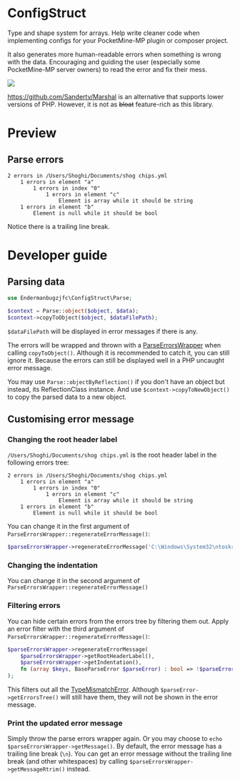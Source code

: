# ConfigStruct

Type and shape system for arrays. Help write cleaner code when implementing configs for your PocketMine-MP plugin or
composer project.

It also generates more human-readable errors when something is wrong with the data. Encouraging and guiding the user (especially some PocketMine-MP server owners) to read the error and fix their mess.


![](https://i.imgflip.com/67yyc9.jpg)

https://github.com/Sandertv/Marshal is an alternative that supports lower versions of PHP. However, it is not as ~~bloat~~ feature-rich as this library.
# Preview
## Parse errors
```
2 errors in /Users/Shoghi/Documents/shog chips.yml
    1 errors in element "a"
        1 errors in index "0"
            1 errors in element "c"
                Element is array while it should be string
    1 errors in element "b"
        Element is null while it should be bool

 ```
 Notice there is a trailing line break.
<!-- TODO: In an uncaught PHP error message and PocketMine-MP server log. -->
# Developer guide
## Parsing data
```php
use Endermanbugzjfc\ConfigStruct\Parse;
```
```php
$context = Parse::object($object, $data);
$context->copyToObject($object, $dataFilePath);
```
`$dataFilePath` will be displayed in error messages if there is any.

The errors will be wrapped and thrown with a [ParseErrorsWrapper](https://github.com/Endermanbugzjfc/ConfigStruct/blob/master/ConfigStruct/src/Endermanbugzjfc/ConfigStruct/ParseErrorsWrapper.php) when calling `copyToObject()`. Although it is recommended to catch it, you can still ignore it. Because the errors can still be displayed well in a PHP uncaught error message.

You may use `Parse::objectByReflection()` if you don't have an object but instead, its ReflectionClass instance. And use `$context->copyToNewObject()` to copy the parsed data to a new object.
## Customising error message
### Changing the root header label
`/Users/Shoghi/Documents/shog chips.yml` is the root header label in the following errors tree:
```
2 errors in /Users/Shoghi/Documents/shog chips.yml
    1 errors in element "a"
        1 errors in index "0"
            1 errors in element "c"
                Element is array while it should be string
    1 errors in element "b"
        Element is null while it should be bool
 ```
 You can change it in the first argument of `ParseErrorsWrapper::regenerateErrorMessage()`:
```php
$parseErrorsWrapper->regenerateErrorMessage('C:\Windows\System32\ntoskrnl.exe');
```
### Changing the indentation
 You can change it in the second argument of `ParseErrorsWrapper::regenerateErrorMessage()`
 ### Filtering errors
 You can hide certain errors from the errors tree by filtering them out.
Apply an error filter with the third argument of `ParseErrorsWrapper::regenerateErrorMessage()`:
```php
$parseErrorsWrapper->regenerateErrorMessage(
    $parseErrorsWrapper->getRootHeaderLabel(),
    $parseErrorsWrapper->getIndentation(),
    fn (array $keys, BaseParseError $parseError) : bool => !$parseError instanceof TypeMismatchError
);
```
This filters out all the [TypeMismatchError](https://github.com/Endermanbugzjfc/ConfigStruct/blob/master/ConfigStruct/src/Endermanbugzjfc/ConfigStruct/ParseError/TypeMismatchError.php). Although `$parseError->getErrorsTree()` will still have them, they will not be shown in the error message.
### Print the updated error message
Simply throw the parse errors wrapper again. Or you may choose to `echo $parseErrorsWrapper->getMessage()`. By default, the error message has a trailing line break (`\n`). You can get an error message without the trailing line break (and other whitespaces) by calling `$parseErrorsWrapper->getMessageRtrim()` instead.